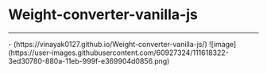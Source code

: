 # Weight-converter-vanilla-js<br>
<hr>
- (https://vinayak0127.github.io/Weight-converter-vanilla-js/)
![image](https://user-images.githubusercontent.com/60927324/111618322-3ed30780-880a-11eb-999f-e369904d0856.png)
